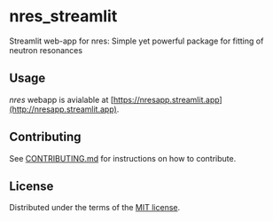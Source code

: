 # nres_streamlit

Streamlit web-app for nres: Simple yet powerful package for fitting of neutron resonances


## Usage

*nres* webapp is avialable at [https://nresapp.streamlit.app](http://nresapp.streamlit.app).


## Contributing

See [CONTRIBUTING.md](CONTRIBUTING.md) for instructions on how to contribute.

## License

Distributed under the terms of the [MIT license](LICENSE).


<!-- prettier-ignore-start -->
[actions-badge]:            https://github.com/TsvikiHirsh/nres_streamlit/workflows/CI/badge.svg
[actions-link]:             https://github.com/TsvikiHirsh/nres_streamlit/actions
[pypi-link]:                https://pypi.org/project/nres_streamlit/
[pypi-platforms]:           https://img.shields.io/pypi/pyversions/nres_streamlit
[pypi-version]:             https://img.shields.io/pypi/v/nres_streamlit
<!-- prettier-ignore-end -->
